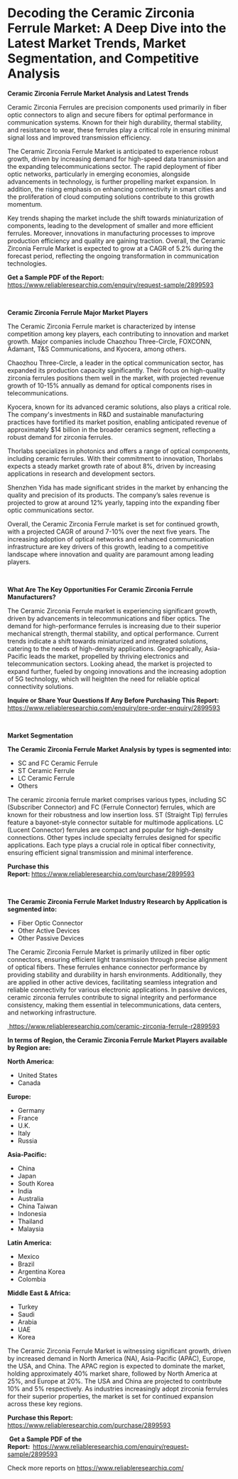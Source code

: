 <p><h1>Decoding the Ceramic Zirconia Ferrule Market: A Deep Dive into the Latest Market Trends, Market Segmentation, and Competitive Analysis</h1></p><p><strong>Ceramic Zirconia Ferrule Market Analysis and Latest Trends</strong></p>
<p><p>Ceramic Zirconia Ferrules are precision components used primarily in fiber optic connectors to align and secure fibers for optimal performance in communication systems. Known for their high durability, thermal stability, and resistance to wear, these ferrules play a critical role in ensuring minimal signal loss and improved transmission efficiency.</p><p>The Ceramic Zirconia Ferrule Market is anticipated to experience robust growth, driven by increasing demand for high-speed data transmission and the expanding telecommunications sector. The rapid deployment of fiber optic networks, particularly in emerging economies, alongside advancements in technology, is further propelling market expansion. In addition, the rising emphasis on enhancing connectivity in smart cities and the proliferation of cloud computing solutions contribute to this growth momentum.</p><p>Key trends shaping the market include the shift towards miniaturization of components, leading to the development of smaller and more efficient ferrules. Moreover, innovations in manufacturing processes to improve production efficiency and quality are gaining traction. Overall, the Ceramic Zirconia Ferrule Market is expected to grow at a CAGR of 5.2% during the forecast period, reflecting the ongoing transformation in communication technologies.</p></p>
<p><strong>Get a Sample PDF of the Report:&nbsp;</strong> <a href="https://www.reliableresearchiq.com/enquiry/request-sample/2899593?utm_campaign=3384&utm_medium=2&utm_source=Github&utm_content=ia&utm_term=16032025&utm_id=ceramic-zirconia-ferrule">https://www.reliableresearchiq.com/enquiry/request-sample/2899593</a></p>
<p>&nbsp;</p>
<p><strong>Ceramic Zirconia Ferrule Major Market Players</strong></p>
<p><p>The Ceramic Zirconia Ferrule market is characterized by intense competition among key players, each contributing to innovation and market growth. Major companies include Chaozhou Three-Circle, FOXCONN, Adamant, T&S Communications, and Kyocera, among others.</p><p>Chaozhou Three-Circle, a leader in the optical communication sector, has expanded its production capacity significantly. Their focus on high-quality zirconia ferrules positions them well in the market, with projected revenue growth of 10-15% annually as demand for optical components rises in telecommunications.</p><p>Kyocera, known for its advanced ceramic solutions, also plays a critical role. The company's investments in R&D and sustainable manufacturing practices have fortified its market position, enabling anticipated revenue of approximately $14 billion in the broader ceramics segment, reflecting a robust demand for zirconia ferrules.</p><p>Thorlabs specializes in photonics and offers a range of optical components, including ceramic ferrules. With their commitment to innovation, Thorlabs expects a steady market growth rate of about 8%, driven by increasing applications in research and development sectors.</p><p>Shenzhen Yida has made significant strides in the market by enhancing the quality and precision of its products. The company’s sales revenue is projected to grow at around 12% yearly, tapping into the expanding fiber optic communications sector.</p><p>Overall, the Ceramic Zirconia Ferrule market is set for continued growth, with a projected CAGR of around 7-10% over the next five years. The increasing adoption of optical networks and enhanced communication infrastructure are key drivers of this growth, leading to a competitive landscape where innovation and quality are paramount among leading players.</p></p>
<p>&nbsp;</p>
<p><strong>What Are The Key Opportunities For Ceramic Zirconia Ferrule Manufacturers?</strong></p>
<p><p>The Ceramic Zirconia Ferrule market is experiencing significant growth, driven by advancements in telecommunications and fiber optics. The demand for high-performance ferrules is increasing due to their superior mechanical strength, thermal stability, and optical performance. Current trends indicate a shift towards miniaturized and integrated solutions, catering to the needs of high-density applications. Geographically, Asia-Pacific leads the market, propelled by thriving electronics and telecommunication sectors. Looking ahead, the market is projected to expand further, fueled by ongoing innovations and the increasing adoption of 5G technology, which will heighten the need for reliable optical connectivity solutions.</p></p>
<p><strong>Inquire or Share Your Questions If Any Before Purchasing This Report:</strong> <a href="https://www.reliableresearchiq.com/enquiry/pre-order-enquiry/2899593?utm_campaign=3384&utm_medium=2&utm_source=Github&utm_content=ia&utm_term=16032025&utm_id=ceramic-zirconia-ferrule">https://www.reliableresearchiq.com/enquiry/pre-order-enquiry/2899593</a></p>
<p>&nbsp;</p>
<p><strong>Market Segmentation</strong></p>
<p><strong>The Ceramic Zirconia Ferrule Market Analysis by types is segmented into:</strong></p>
<p><ul><li>SC and FC Ceramic Ferrule</li><li>ST Ceramic Ferrule</li><li>LC Ceramic Ferrule</li><li>Others</li></ul></p>
<p><p>The ceramic zirconia ferrule market comprises various types, including SC (Subscriber Connector) and FC (Ferrule Connector) ferrules, which are known for their robustness and low insertion loss. ST (Straight Tip) ferrules feature a bayonet-style connector suitable for multimode applications. LC (Lucent Connector) ferrules are compact and popular for high-density connections. Other types include specialty ferrules designed for specific applications. Each type plays a crucial role in optical fiber connectivity, ensuring efficient signal transmission and minimal interference.</p></p>
<p><strong>Purchase this Report:&nbsp;</strong><a href="https://www.reliableresearchiq.com/purchase/2899593?utm_campaign=3384&utm_medium=2&utm_source=Github&utm_content=ia&utm_term=16032025&utm_id=ceramic-zirconia-ferrule">https://www.reliableresearchiq.com/purchase/2899593</a></p>
<p>&nbsp;</p>
<p><strong>The Ceramic Zirconia Ferrule Market Industry Research by Application is segmented into:</strong></p>
<p><ul><li>Fiber Optic Connector</li><li>Other Active Devices</li><li>Other Passive Devices</li></ul></p>
<p><p>The Ceramic Zirconia Ferrule Market is primarily utilized in fiber optic connectors, ensuring efficient light transmission through precise alignment of optical fibers. These ferrules enhance connector performance by providing stability and durability in harsh environments. Additionally, they are applied in other active devices, facilitating seamless integration and reliable connectivity for various electronic applications. In passive devices, ceramic zirconia ferrules contribute to signal integrity and performance consistency, making them essential in telecommunications, data centers, and networking infrastructure.</p></p>
<p><a href="https://www.reliableresearchiq.com/ceramic-zirconia-ferrule-r2899593?utm_campaign=3384&utm_medium=2&utm_source=Github&utm_content=ia&utm_term=16032025&utm_id=ceramic-zirconia-ferrule">&nbsp;https://www.reliableresearchiq.com/ceramic-zirconia-ferrule-r2899593</a></p>
<p><strong>In terms of Region, the Ceramic Zirconia Ferrule Market Players available by Region are:</strong></p>
<p>
    <p> <strong> North America: </strong>
        <ul>
            <li>United States</li>
            <li>Canada</li>
        </ul>
        </p> 
    <p> <strong> Europe: </strong>
        <ul>
            <li>Germany</li>
            <li>France</li>
            <li>U.K.</li>
            <li>Italy</li>
            <li>Russia</li>
        </ul>
        </p> 
    <p> <strong> Asia-Pacific: </strong>
        <ul>
            <li>China</li>
            <li>Japan</li>
            <li>South Korea</li>
            <li>India</li>
            <li>Australia</li>
            <li>China Taiwan</li>
            <li>Indonesia</li>
            <li>Thailand</li>
            <li>Malaysia</li>
        </ul>
        </p> 
    <p> <strong> Latin America: </strong>
        <ul>
            <li>Mexico</li>
            <li>Brazil</li>
            <li>Argentina Korea</li>
            <li>Colombia</li>
        </ul>
        </p> 
    <p> <strong> Middle East & Africa: </strong>
        <ul>
            <li>Turkey</li>
            <li>Saudi</li>
            <li>Arabia</li>
            <li>UAE</li>
            <li>Korea</li>
        </ul>
    </p>
    </p>
<p><p>The Ceramic Zirconia Ferrule Market is witnessing significant growth, driven by increased demand in North America (NA), Asia-Pacific (APAC), Europe, the USA, and China. The APAC region is expected to dominate the market, holding approximately 40% market share, followed by North America at 25%, and Europe at 20%. The USA and China are projected to contribute 10% and 5% respectively. As industries increasingly adopt zirconia ferrules for their superior properties, the market is set for continued expansion across these key regions.</p></p>
<p><strong>Purchase this Report: </strong><a href="https://www.reliableresearchiq.com/purchase/2899593?utm_campaign=3384&utm_medium=2&utm_source=Github&utm_content=ia&utm_term=16032025&utm_id=ceramic-zirconia-ferrule">https://www.reliableresearchiq.com/purchase/2899593</a></p>
<p>&nbsp;<strong>Get a Sample PDF of the Report:&nbsp;&nbsp;</strong><a href="https://www.reliableresearchiq.com/enquiry/request-sample/2899593?utm_campaign=3384&utm_medium=2&utm_source=Github&utm_content=ia&utm_term=16032025&utm_id=ceramic-zirconia-ferrule">https://www.reliableresearchiq.com/enquiry/request-sample/2899593</a></p>
<p><strong></strong></p>
<p>Check more reports on <a href="https://www.reliableresearchiq.com/?utm_campaign=3384&utm_medium=2&utm_source=Github&utm_content=ia&utm_term=16032025&utm_id=ceramic-zirconia-ferrule">https://www.reliableresearchiq.com/</a></p>